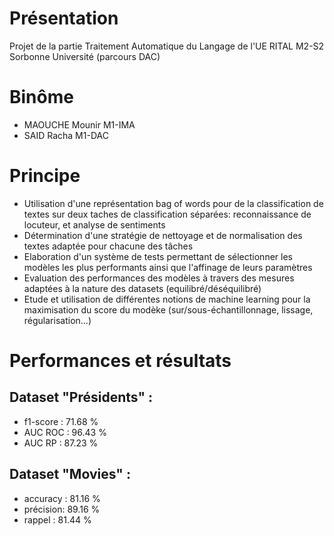 # Présentation
Projet de la partie Traitement Automatique du Langage de l'UE RITAL M2-S2 Sorbonne Université (parcours DAC)

# Binôme
- MAOUCHE Mounir M1-IMA
- SAID Racha M1-DAC

# Principe
- Utilisation d'une représentation bag of words pour de la classification de textes sur deux taches de classification séparées: reconnaissance de locuteur, et analyse de sentiments
- Détermination d'une stratégie de nettoyage et de normalisation des textes adaptée pour chacune des tâches
- Elaboration d'un système de tests permettant de sélectionner les modèles les plus performants ainsi que l'affinage de leurs paramètres
- Evaluation des performances des modèles à travers des mesures adaptées à la nature des datasets (equilibré/déséquilibré)
- Etude et utilisation de différentes notions de machine learning pour la maximisation du score du modèke (sur/sous-échantillonnage, lissage, régularisation...)

# Performances et résultats
## Dataset "Présidents" : 
- f1-score : 71.68 %
- AUC ROC : 96.43 %
- AUC RP : 87.23 %

## Dataset "Movies" :
- accuracy : 81.16 % 
- précision: 89.16 %
- rappel : 81.44 %
